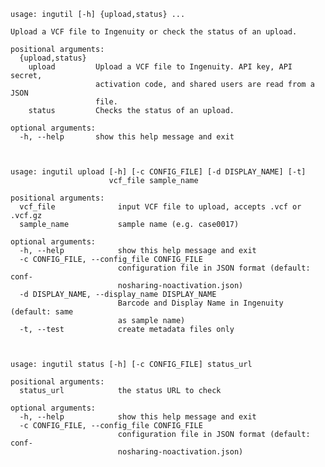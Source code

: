     usage: ingutil [-h] {upload,status} ...

    Upload a VCF file to Ingenuity or check the status of an upload.

    positional arguments:
      {upload,status}
        upload         Upload a VCF file to Ingenuity. API key, API secret,
                       activation code, and shared users are read from a JSON
                       file.
        status         Checks the status of an upload.

    optional arguments:
      -h, --help       show this help message and exit



    usage: ingutil upload [-h] [-c CONFIG_FILE] [-d DISPLAY_NAME] [-t]
                          vcf_file sample_name

    positional arguments:
      vcf_file              input VCF file to upload, accepts .vcf or .vcf.gz
      sample_name           sample name (e.g. case0017)

    optional arguments:
      -h, --help            show this help message and exit
      -c CONFIG_FILE, --config_file CONFIG_FILE
                            configuration file in JSON format (default: conf-
                            nosharing-noactivation.json)
      -d DISPLAY_NAME, --display_name DISPLAY_NAME
                            Barcode and Display Name in Ingenuity (default: same
                            as sample name)
      -t, --test            create metadata files only



    usage: ingutil status [-h] [-c CONFIG_FILE] status_url

    positional arguments:
      status_url            the status URL to check

    optional arguments:
      -h, --help            show this help message and exit
      -c CONFIG_FILE, --config_file CONFIG_FILE
                            configuration file in JSON format (default: conf-
                            nosharing-noactivation.json)

